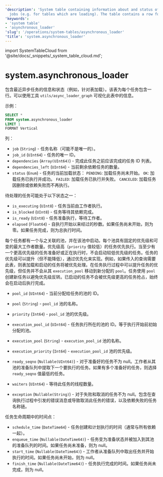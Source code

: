 ```yaml
---
'description': 'System table containing information about and status of recent asynchronous
  jobs (e.g. for tables which are loading). The table contains a row for every job.'
'keywords':
- 'system table'
- 'asynchronous_loader'
'slug': '/operations/system-tables/asynchronous_loader'
'title': 'system.asynchronous_loader'
---
```


import SystemTableCloud from '@site/docs/_snippets/_system_table_cloud.md';


# system.asynchronous_loader

<SystemTableCloud/>

包含最近异步任务的信息和状态（例如，针对表加载）。该表为每个任务包含一行。可以使用工具 `utils/async_loader_graph` 可视化此表中的信息。

示例：

```sql
SELECT *
FROM system.asynchronous_loader
LIMIT 1
FORMAT Vertical
```

列：

- `job` (`String`) - 任务名称（可能不是唯一的）。
- `job_id` (`UInt64`) - 任务的唯一 ID。
- `dependencies` (`Array(UInt64)`) - 完成此任务之前应该完成的任务 ID 列表。
- `dependencies_left` (`UInt64`) - 当前剩余依赖任务的数量。
- `status` (`Enum`) - 任务的当前加载状态：
    `PENDING`: 加载任务尚未开始。
    `OK`: 加载任务已执行并成功。
    `FAILED`: 加载任务已执行并失败。
    `CANCELED`: 加载任务因删除或依赖失败而不再执行。

待处理的任务可能处于以下状态之一：
- `is_executing` (`UInt8`) - 任务当前由工作者执行。
- `is_blocked` (`UInt8`) - 任务等待其依赖完成。
- `is_ready` (`UInt8`) - 任务准备执行，等待工作者。
- `elapsed` (`Float64`) - 自执行开始以来经过的秒数。如果任务尚未开始，则为零。如果任务完成，则为总执行时间。

每个任务都有一个与之关联的池，并在该池中启动。每个池具有固定的优先级和可变的最大工作者数量。优先级高（`priority` 值较低）的任务优先执行。当至少有一个更高优先级的任务准备好或正在执行时，不会启动较低优先级的任务。任务的优先级可以提升（但不能降低），通过优先化来实现。例如，如果传入的查询需要此表，则表加载和启动的任务将被优先处理。在任务执行过程中可以提升任务的优先级，但任务并不会从其 `execution_pool` 移动到新分配的 `pool`。任务使用 `pool` 创建新任务以避免优先级反转。已启动的任务不会被优先级更高的任务抢占，始终会在启动后执行完成。
- `pool_id` (`UInt64`) - 当前分配给任务的池的 ID。
- `pool` (`String`) - `pool_id` 池的名称。
- `priority` (`Int64`) - `pool_id` 池的优先级。
- `execution_pool_id` (`UInt64`) - 任务执行所在的池的 ID。等于执行开始前初始分配的池。
- `execution_pool` (`String`) - `execution_pool_id` 池的名称。
- `execution_priority` (`Int64`) - `execution_pool_id` 池的优先级。

- `ready_seqno` (`Nullable(UInt64)`) - 对于准备好的任务不为 null。工作者从其池的准备队列中提取下一个要执行的任务。如果有多个准备好的任务，则选择 `ready_seqno` 值最低的任务。
- `waiters` (`UInt64`) - 等待此任务的线程数量。
- `exception` (`Nullable(String)`) - 对于失败和取消的任务不为 null。包含在查询执行过程中引发的错误消息或导致取消此任务的错误，以及依赖失败的任务名称链。

任务生命周期中的时间点：
- `schedule_time` (`DateTime64`) - 任务创建和计划执行的时间（通常与所有依赖一起）。
- `enqueue_time` (`Nullable(DateTime64)`) - 任务变为准备状态并被加入到其池的准备队列的时间。如果任务尚未准备，则为 null。
- `start_time` (`Nullable(DateTime64)`) - 工作者从准备队列中取出任务并开始执行的时间。如果任务尚未开始，则为 null。
- `finish_time` (`Nullable(DateTime64)`) - 任务执行完成的时间。如果任务尚未完成，则为 null。
